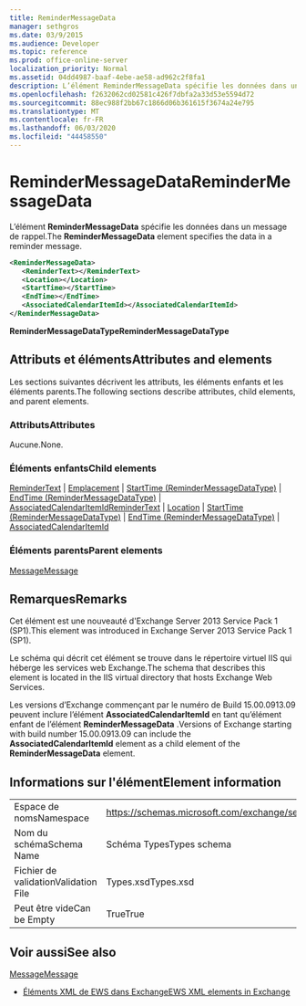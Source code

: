 ```yaml
---
title: ReminderMessageData
manager: sethgros
ms.date: 03/9/2015
ms.audience: Developer
ms.topic: reference
ms.prod: office-online-server
localization_priority: Normal
ms.assetid: 04dd4987-baaf-4ebe-ae58-ad962c2f8fa1
description: L’élément ReminderMessageData spécifie les données dans un message de rappel.
ms.openlocfilehash: f2632062cd02581c426f7dbfa2a33d53e5594d72
ms.sourcegitcommit: 88ec988f2bb67c1866d06b361615f3674a24e795
ms.translationtype: MT
ms.contentlocale: fr-FR
ms.lasthandoff: 06/03/2020
ms.locfileid: "44458550"
---
```

# <a name="remindermessagedata"></a><span data-ttu-id="1a013-103">ReminderMessageData</span><span class="sxs-lookup"><span data-stu-id="1a013-103">ReminderMessageData</span></span>

<span data-ttu-id="1a013-104">L’élément **ReminderMessageData** spécifie les données dans un message de rappel.</span><span class="sxs-lookup"><span data-stu-id="1a013-104">The **ReminderMessageData** element specifies the data in a reminder message.</span></span> 
  
```XML
<ReminderMessageData>
   <ReminderText></ReminderText>
   <Location></Location>
   <StartTime></StartTime>
   <EndTime></EndTime>
   <AssociatedCalendarItemId></AssociatedCalendarItemId>
</ReminderMessageData>

```

 <span data-ttu-id="1a013-105">**ReminderMessageDataType**</span><span class="sxs-lookup"><span data-stu-id="1a013-105">**ReminderMessageDataType**</span></span>
## <a name="attributes-and-elements"></a><span data-ttu-id="1a013-106">Attributs et éléments</span><span class="sxs-lookup"><span data-stu-id="1a013-106">Attributes and elements</span></span>

<span data-ttu-id="1a013-107">Les sections suivantes décrivent les attributs, les éléments enfants et les éléments parents.</span><span class="sxs-lookup"><span data-stu-id="1a013-107">The following sections describe attributes, child elements, and parent elements.</span></span>
  
### <a name="attributes"></a><span data-ttu-id="1a013-108">Attributs</span><span class="sxs-lookup"><span data-stu-id="1a013-108">Attributes</span></span>

<span data-ttu-id="1a013-109">Aucune.</span><span class="sxs-lookup"><span data-stu-id="1a013-109">None.</span></span>
  
### <a name="child-elements"></a><span data-ttu-id="1a013-110">Éléments enfants</span><span class="sxs-lookup"><span data-stu-id="1a013-110">Child elements</span></span>

<span data-ttu-id="1a013-111">[ReminderText](remindertext.md)  |  [Emplacement](location.md)  |  [StartTime (ReminderMessageDataType)](starttime-remindermessagedatatype.md)  |  [EndTime (ReminderMessageDataType)](endtime-remindermessagedatatype.md)  |  [AssociatedCalendarItemId](associatedcalendaritemid.md)</span><span class="sxs-lookup"><span data-stu-id="1a013-111">[ReminderText](remindertext.md) | [Location](location.md) | [StartTime (ReminderMessageDataType)](starttime-remindermessagedatatype.md) | [EndTime (ReminderMessageDataType)](endtime-remindermessagedatatype.md) | [AssociatedCalendarItemId](associatedcalendaritemid.md)</span></span>
  
### <a name="parent-elements"></a><span data-ttu-id="1a013-112">Éléments parents</span><span class="sxs-lookup"><span data-stu-id="1a013-112">Parent elements</span></span>

[<span data-ttu-id="1a013-113">Message</span><span class="sxs-lookup"><span data-stu-id="1a013-113">Message</span></span>](message-ex15websvcsotherref.md)
  
## <a name="remarks"></a><span data-ttu-id="1a013-114">Remarques</span><span class="sxs-lookup"><span data-stu-id="1a013-114">Remarks</span></span>

<span data-ttu-id="1a013-115">Cet élément est une nouveauté d'Exchange Server 2013 Service Pack 1 (SP1).</span><span class="sxs-lookup"><span data-stu-id="1a013-115">This element was introduced in Exchange Server 2013 Service Pack 1 (SP1).</span></span>
  
<span data-ttu-id="1a013-116">Le schéma qui décrit cet élément se trouve dans le répertoire virtuel IIS qui héberge les services web Exchange.</span><span class="sxs-lookup"><span data-stu-id="1a013-116">The schema that describes this element is located in the IIS virtual directory that hosts Exchange Web Services.</span></span>
  
<span data-ttu-id="1a013-117">Les versions d’Exchange commençant par le numéro de Build 15.00.0913.09 peuvent inclure l’élément **AssociatedCalendarItemId** en tant qu’élément enfant de l’élément **ReminderMessageData** .</span><span class="sxs-lookup"><span data-stu-id="1a013-117">Versions of Exchange starting with build number 15.00.0913.09 can include the **AssociatedCalendarItemId** element as a child element of the **ReminderMessageData** element.</span></span> 
  
## <a name="element-information"></a><span data-ttu-id="1a013-118">Informations sur l'élément</span><span class="sxs-lookup"><span data-stu-id="1a013-118">Element information</span></span>

|||
|:-----|:-----|
|<span data-ttu-id="1a013-119">Espace de noms</span><span class="sxs-lookup"><span data-stu-id="1a013-119">Namespace</span></span>  <br/> |https://schemas.microsoft.com/exchange/services/2006/types  <br/> |
|<span data-ttu-id="1a013-120">Nom du schéma</span><span class="sxs-lookup"><span data-stu-id="1a013-120">Schema Name</span></span>  <br/> |<span data-ttu-id="1a013-121">Schéma Types</span><span class="sxs-lookup"><span data-stu-id="1a013-121">Types schema</span></span>  <br/> |
|<span data-ttu-id="1a013-122">Fichier de validation</span><span class="sxs-lookup"><span data-stu-id="1a013-122">Validation File</span></span>  <br/> |<span data-ttu-id="1a013-123">Types.xsd</span><span class="sxs-lookup"><span data-stu-id="1a013-123">Types.xsd</span></span>  <br/> |
|<span data-ttu-id="1a013-124">Peut être vide</span><span class="sxs-lookup"><span data-stu-id="1a013-124">Can be Empty</span></span>  <br/> |<span data-ttu-id="1a013-125">True</span><span class="sxs-lookup"><span data-stu-id="1a013-125">True</span></span>  <br/> |
   
## <a name="see-also"></a><span data-ttu-id="1a013-126">Voir aussi</span><span class="sxs-lookup"><span data-stu-id="1a013-126">See also</span></span>



[<span data-ttu-id="1a013-127">Message</span><span class="sxs-lookup"><span data-stu-id="1a013-127">Message</span></span>](message-ex15websvcsotherref.md)


- [<span data-ttu-id="1a013-128">Éléments XML de EWS dans Exchange</span><span class="sxs-lookup"><span data-stu-id="1a013-128">EWS XML elements in Exchange</span></span>](ews-xml-elements-in-exchange.md)

